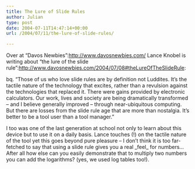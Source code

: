 ```yaml
---
title: The Lure of Slide Rules
author: Julian
type: post
date: 2004-07-11T14:47:14+00:00
url: /2004/07/11/the-lure-of-slide-rules/

---
```

Over at &#8220;Davos Newbies&#8221;:http://www.davosnewbies.com/ Lance Knobel is writing about &#8220;the lure of the slide rule&#8221;:http://www.davosnewbies.com/2004/07/08#theLureOfTheSlideRule:

bq. &#8220;Those of us who love slide rules are by definition not Luddites. It&#8217;s the tactile nature of the technology that excites, rather than a revulsion against the technologies that replaced it. There were gains provided by electronic calculators. Our work, lives and society are being dramatically transformed &#8211; and I believe generally improved &#8211; through near-ubiquitous computing. But there are losses from the slide rule age that are more than nostalgia. It&#8217;s better to be a tool user than a tool manager.&#8221;

I too was one of the last generation at school not only to learn about this device but to use it on a daily basis. Lance touches (!) on the tactile nature of the tool yet this goes beyond pure pleasure &#8211; I don&#8217;t think it is too far-fetched to say that using a slide rule gives you a real \_feel\_ for numbers&#8230; After all how else can you easily demonstrate that to multiply two numbers you can add the logarithms? (yes, we used log tables too!).